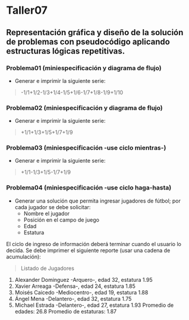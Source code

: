 # Taller07

## Representación gráfica y diseño de la solución de problemas con pseudocódigo aplicando estructuras lógicas repetitivas.

### Problema01 (miniespecificación y diagrama de flujo)
* Generar  e imprimir la siguiente serie:

>	-1/1+1/2-1/3+1/4-1/5+1/6-1/7+1/8-1/9+1/10

### Problema02 (miniespecificación y diagrama de flujo)
* Generar  e imprimir la siguiente serie:
> 	+1/1+1/3+1/5+1/7+1/9

### Problema03 (miniespecificación -use ciclo mientras-)
* Generar  e imprimir la siguiente serie:
> 	+1/1-1/3+1/5-1/7+1/9

### Problema04 (miniespecificación -use ciclo haga-hasta)
* Generar una solución que permita ingresar jugadores de fútbol; por cada jugador se debe solicitar:
	-	Nombre el jugador
	- 	Posición en el campo de juego
	- 	Edad
	- 	Estatura
	
El ciclo de ingreso de información deberá terminar cuando el usuario lo decida.
Se debe imprimer el siguiente reporte (usar una cadena de acumulación):

> Listado de Jugadores
1. Alexander Dominguez -Arquero-, edad 32, estatura 1.95
2. Xavier Arreaga -Defensa-, edad 24, estatura 1.85
3. Moisés Caicedo -Mediocentro-, edad 19, estatura 1.88
4. Ángel Mena -Delantero-, edad 32, estatura 1.75
5. Michael Estrada -Delantero-, edad 27, estatura 1.93
Promedio de edades:  26.8
Promedio de estaturas: 1.87

